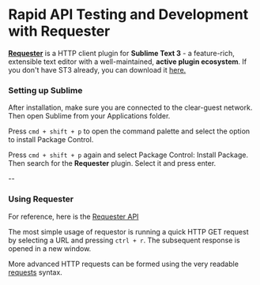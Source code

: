 # Rapid API Testing and Development with Requester

[**Requester**](http://requester.org/) is a HTTP client plugin for **Sublime Text 3** - a feature-rich, extensible text editor with a well-maintained, **active plugin ecosystem**. If you don't have ST3 already, you can download it [here.](https://www.sublimetext.com/)


### Setting up Sublime

After installation, make sure you are connected to the clear-guest network. Then open Sublime from your Applications folder. 

Press `cmd + shift + p` to open the command palette and select the option to install Package Control.

Press `cmd + shift + p` again and select Package Control: Install Package. Then search for the **Requester** plugin. Select it and press enter.

--

### Using Requester

For reference, here is the [Requester API](http://requester.org/)

The most simple usage of requestor is running a quick HTTP GET request by selecting a URL and pressing `ctrl + r`. The subsequent response is opened in a new window.

More advanced HTTP requests can be formed using the very readable [requests](http://docs.python-requests.org/en/master/user/quickstart/) syntax. 